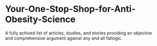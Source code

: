 # Your-One-Stop-Shop-for-Anti-Obesity-Science
A fully achived list of articles, studies, and stories providing an objective and comprehensive argument against any and all fatlogic.
